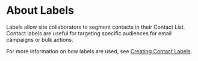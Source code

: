 # About Labels

Labels allow site collaborators to segment contacts in their Contact List.
Contact labels are useful for targeting specific audiences
for email campaigns or bulk actions.

For more information on how labels are used,
see [Creating Contact Labels](https://support.wix.com/en/article/creating-contact-labels).
